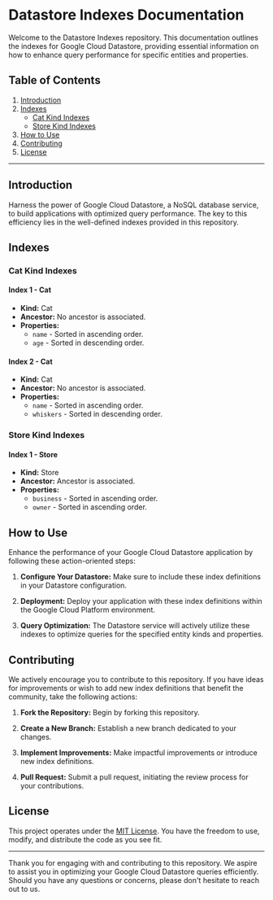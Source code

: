 # Datastore Indexes Documentation

Welcome to the Datastore Indexes repository. This documentation outlines the indexes for Google Cloud Datastore, providing essential information on how to enhance query performance for specific entities and properties.

## Table of Contents

1. [Introduction](#introduction)
2. [Indexes](#indexes)
    - [Cat Kind Indexes](#cat-kind-indexes)
    - [Store Kind Indexes](#store-kind-indexes)
3. [How to Use](#how-to-use)
4. [Contributing](#contributing)
5. [License](#license)

---

## Introduction

Harness the power of Google Cloud Datastore, a NoSQL database service, to build applications with optimized query performance. The key to this efficiency lies in the well-defined indexes provided in this repository.

## Indexes

### Cat Kind Indexes

#### Index 1 - Cat

- **Kind:** Cat
- **Ancestor:** No ancestor is associated.
- **Properties:** 
    - `name` - Sorted in ascending order.
    - `age` - Sorted in descending order.

#### Index 2 - Cat

- **Kind:** Cat
- **Ancestor:** No ancestor is associated.
- **Properties:** 
    - `name` - Sorted in ascending order.
    - `whiskers` - Sorted in descending order.

### Store Kind Indexes

#### Index 1 - Store

- **Kind:** Store
- **Ancestor:** Ancestor is associated.
- **Properties:** 
    - `business` - Sorted in ascending order.
    - `owner` - Sorted in ascending order.

## How to Use

Enhance the performance of your Google Cloud Datastore application by following these action-oriented steps:

1. **Configure Your Datastore:** Make sure to include these index definitions in your Datastore configuration.

2. **Deployment:** Deploy your application with these index definitions within the Google Cloud Platform environment.

3. **Query Optimization:** The Datastore service will actively utilize these indexes to optimize queries for the specified entity kinds and properties.

## Contributing

We actively encourage you to contribute to this repository. If you have ideas for improvements or wish to add new index definitions that benefit the community, take the following actions:

1. **Fork the Repository:** Begin by forking this repository.

2. **Create a New Branch:** Establish a new branch dedicated to your changes.

3. **Implement Improvements:** Make impactful improvements or introduce new index definitions.

4. **Pull Request:** Submit a pull request, initiating the review process for your contributions.

## License

This project operates under the [MIT License](LICENSE). You have the freedom to use, modify, and distribute the code as you see fit.

---

Thank you for engaging with and contributing to this repository. We aspire to assist you in optimizing your Google Cloud Datastore queries efficiently. Should you have any questions or concerns, please don't hesitate to reach out to us.
